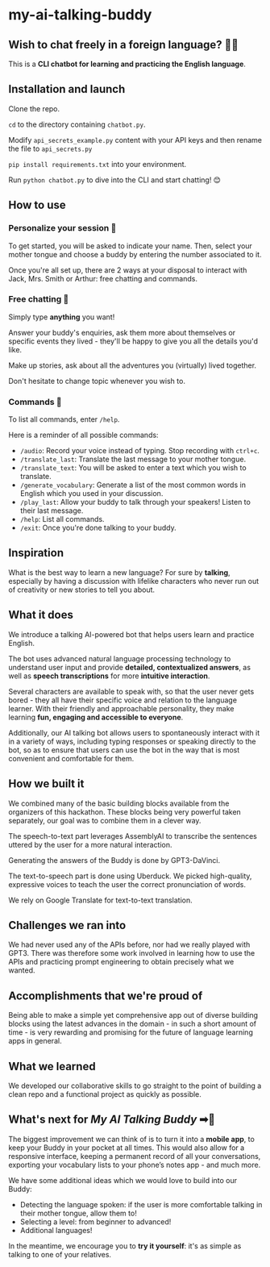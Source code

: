 # my-ai-talking-buddy

## Wish to chat freely in a foreign language? 👫💬

This is a **CLI chatbot for learning and practicing the English language**.

## Installation and launch

Clone the repo.

`cd` to the directory containing `chatbot.py`.

Modify `api_secrets_example.py` content with your API keys and then rename the file to `api_secrets.py`

`pip install requirements.txt` into your environment.

Run `python chatbot.py` to dive into the CLI and start chatting! 😊

## How to use

### Personalize your session 🎯

To get started, you will be asked to indicate your name. 
Then, select your mother tongue and choose a buddy by entering the number associated to it. 

Once you're all set up, there are 2 ways at your disposal to interact with Jack, Mrs. Smith or Arthur: free chatting and commands.

### Free chatting 📧

Simply type **anything** you want! 

Answer your buddy's enquiries, ask them more about themselves or specific events they lived - they'll be happy to give you all the details you'd like.

Make up stories, ask about all the adventures you (virtually) lived together.

Don't hesitate to change topic whenever you wish to. 

### Commands 🤖

To list all commands, enter `/help`.

Here is a reminder of all possible commands:

- `/audio`: Record your voice instead of typing. Stop recording with `ctrl+c`.
- `/translate_last`: Translate the last message to your mother tongue.
- `/translate_text`: You will be asked to enter a text which you wish to translate. 
- `/generate_vocabulary`: Generate a list of the most common words in English which you used in your discussion.
- `/play_last`: Allow your buddy to talk through your speakers! Listen to their last message.
- `/help`: List all commands.
- `/exit`: Once you're done talking to your buddy.

## Inspiration

What is the best way to learn a new language? For sure by **talking**, especially by having a discussion with lifelike characters who never run out of creativity or new stories to tell you about.

## What it does

We introduce a talking AI-powered bot that helps users learn and practice English.

The bot uses advanced natural language processing technology to understand user input and provide **detailed, contextualized answers**, as well as **speech transcriptions** for more **intuitive interaction**.

Several characters are available to speak with, so that the user never gets bored - they all have their specific voice and relation to the language learner. With their friendly and approachable personality, they make learning **fun, engaging and accessible to everyone**.

Additionally, our AI talking bot allows users to spontaneously interact with it in a variety of ways, including typing responses or speaking directly to the bot, so as to ensure that users can use the bot in the way that is most convenient and comfortable for them.

## How we built it

We combined many of the basic building blocks available from the organizers of this hackathon. These blocks being very powerful taken separately, our goal was to combine them in a clever way. 

The speech-to-text part leverages AssemblyAI to transcribe the sentences uttered by the user for a more natural interaction.

Generating the answers of the Buddy is done by GPT3-DaVinci. 

The text-to-speech part is done using Uberduck. We picked high-quality, expressive voices to teach the user the correct pronunciation of words.

We rely on Google Translate for text-to-text translation. 


## Challenges we ran into

We had never used any of the APIs before, nor had we really played with GPT3. There was therefore some work involved in learning how to use the APIs and practicing prompt engineering to obtain precisely what we wanted.

## Accomplishments that we're proud of

Being able to make a simple yet comprehensive app out of diverse building blocks using the latest advances in the domain - in such a short amount of time - is very rewarding and promising for the future of language learning apps in general.

## What we learned

We developed our collaborative skills to go straight to the point of building a clean repo and a functional project as quickly as possible.

## What's next for _My AI Talking Buddy_ ➡📱

The biggest improvement we can think of is to turn it into a **mobile app**, to keep your Buddy in your pocket at all times. This would also allow for a responsive interface, keeping a permanent record of all your conversations, exporting your vocabulary lists to your phone’s notes app - and much more.

We have some additional ideas which we would love to build into our Buddy:

- Detecting the language spoken: if the user is more comfortable talking in their mother tongue, allow them to!
- Selecting a level: from beginner to advanced!
- Additional languages!

In the meantime, we encourage you to **try it yourself**: it's as simple as talking to one of your relatives. 
